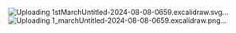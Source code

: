 ![Uploading 1stMarchUntitled-2024-08-08-0659.excalidraw.svg…]()
![Uploading 1_marchUntitled-2024-08-08-0659.excalidraw.png…]()
